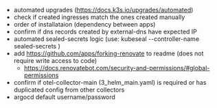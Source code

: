 - automated upgrades (https://docs.k3s.io/upgrades/automated)
- check if created ingresses match the ones created manually
- order of installataion (dependency between apps)
- confirm if dns records created by external-dns have expected IP
- automated sealed-secrets logic (use: kubeseal --controller-name sealed-secrets <args>)
- add https://github.com/apps/forking-renovate to readme (does not require write access to code)
  - https://docs.renovatebot.com/security-and-permissions/#global-permissions
- confirm if otel-collector-main (3_helm_main.yaml) is required or has duplicated config from other collectors
- argocd default username/password
